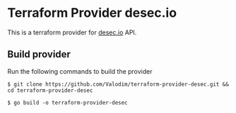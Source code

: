 # Terraform Provider desec.io

This is a terraform provider for [desec.io](https://desec.io) API.

## Build provider

Run the following commands to build the provider

```shell
$ git clone https://github.com/Valodim/terraform-provider-desec.git && cd terraform-provider-desec
```

```shell
$ go build -o terraform-provider-desec
```
